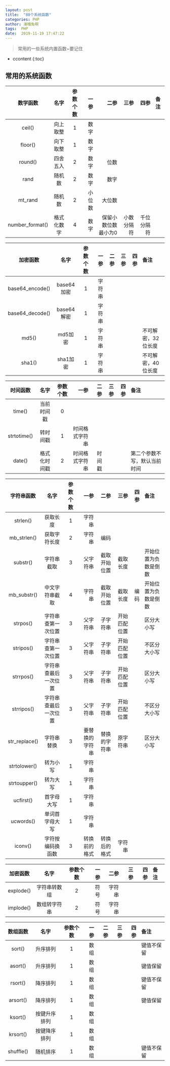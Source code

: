 ```yaml
---
layout: post
title:  "80个系统函数"
categories: PHP
author: 滑稽兔啊
tags:  PHP
date:  2019-11-19 17:47:22
---
```




>常用的一些系统内置函数~要记住











* ccontent
{:toc}
## 常用的系统函数



|    数学函数     |    名字    | 参数个数 |   一参 |                二参 |       三参 |       四参 | 备注 |
| :-------------: | :--------: | :------: | -----: | ------------------: | ---------: | ---------: | :--- |
|     ceil()      |  向上取整  |    1     |   数字 |                     |            |            |      |
|     floor()     |  向下取整  |    1     |   数字 |                     |            |            |      |
|     round()     |  四舍五入  |    2     |   数字 |                位数 |            |            |      |
|      rand       |   随机数   |    2     |   数字 |                数字 |            |            |      |
|     mt_rand     |   随机数   |    2     | 小位数 |              大位数 |            |            |      |
| number_format() | 格式化数字 |    4     |   数字 | 保留小数位数最小为0 | 小数分隔符 | 千位分隔符 |      |

|    加密函数     |    名字    | 参数个数 |   一参 | 二参 | 三参 | 四参 | 备注               |
| :-------------: | :--------: | :------: | -----: | ---: | ---: | ---: | :----------------- |
| base64_encode() | base64加密 |    1     | 字符串 |      |      |      |                    |
| base64_decode() | base64解密 |    1     | 字符串 |      |      |      |                    |
|      md5()      |  md5加密   |    1     | 字符串 |      |      |      | 不可解密，32位长度 |
|     sha1()      |  sha1加密  |    1     | 字符串 |      |      |      | 不可解密，40位长度 |

|  时间函数   |     名字     | 参数个数 |           一参 |   二参 | 三参 | 四参 | 备注                         |
| :---------: | :----------: | :------: | -------------: | -----: | ---: | ---: | :--------------------------- |
|   time()    |  当前时间戳  |    0     |                |        |      |      |                              |
| strtotime() |   转时间戳   |    1     | 时间格式字符串 |        |      |      |                              |
|   date()    | 格式化时间戳 |    2     | 时间格式字符串 | 时间戳 |      |      | 第二个参数不写，默认当前时间 |

|  字符串函数   |         名字         | 参数个数 |           一参 |         二参 |         三参 | 四参 | 备注                 |
| :-----------: | :------------------: | :------: | -------------: | -----------: | -----------: | ---: | :------------------- |
|   strlen()    |       获取长度       |    1     |         字符串 |              |              |      |                      |
|  mb_strlen()  |     获取字符长度     |    2     |         字符串 |         编码 |              |      |                      |
|   substr()    |      字符串截取      |    3     |       父字符串 | 截取开始位置 |     截取长度 |      | 开始位置为负数是倒数 |
|  mb_substr()  |    中文字符串截取    |    4     |         字符串 | 截取开始位置 |     截取长度 | 编码 | 开始位置为负数是倒数 |
|   strpos()    |  字符串查第一次位置  |    3     |       父字符串 |     子字符串 | 开始匹配位置 |      | 区分大小写           |
|   stripos()   |  字符串查第一次位置  |    3     |       父字符串 |     子字符串 | 开始匹配位置 |      | 不区分大小写         |
|   strrpos()   | 字符串查最后一次位置 |    3     |       父字符串 |     子字符串 | 开始匹配位置 |      | 区分大小写           |
|  strripos()   | 字符串查最后一次位置 |    3     |       父字符串 |     子字符串 | 开始匹配位置 |      | 不区分大小写         |
| str_replace() |      字符串替换      |    3     | 要替换的字符串 | 替换的字符串 |     原字符串 |      | 区分大小写           |
| strtolower()  |       转为小写       |    1     |         字符串 |              |              |      |                      |
| strtoupper()  |       转为大写       |    1     |         字符串 |              |              |      |                      |
|   ucfirst()   |      首字母大写      |    1     |         字符串 |              |              |      |                      |
|   ucwords()   |    单词首字母大写    |    1     |         字符串 |              |              |      |                      |
|    iconv()    |   字符按编码换函数   |    3     |   转换前的格式 | 转换后的格式 |       字符串 |      |                      |

| 加密函数  |     名字     | 参数个数 | 一参 |   二参 | 三参 | 四参 | 备注 |
| :-------: | :----------: | :------: | ---: | -----: | ---: | ---: | :--- |
| explode() | 字符串转数组 |    2     | 符号 | 字符串 |      |      |      |
| implode() | 数组转字符串 |    2     | 符号 | 字符串 |      |      |      |

| 数组函数  |     名字     | 参数个数 | 一参 | 二参 | 三参 | 四参 | 备注       |
| :-------: | :----------: | :------: | ---: | ---: | ---: | ---: | :--------- |
|  sort()   |   升序排列   |    1     | 数组 |      |      |      | 键值不保留 |
|  asort()  |   升序排列   |    1     | 数组 |      |      |      | 键值保留   |
|  rsort()  |   降序排列   |    1     | 数组 |      |      |      | 键值不保留 |
| arsort()  |   降序排列   |    1     | 数组 |      |      |      | 键值保留   |
|  ksort()  | 按键升序排列 |    1     | 数组 |      |      |      |            |
| krsort()  | 按键降序排列 |    1     | 数组 |      |      |      |            |
| shuffle() |   随机排序   |    1     | 数组 |      |      |      | 键值不保留 |